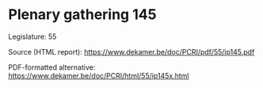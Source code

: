 # Plenary gathering 145

Legislature: 55

Source (HTML report): https://www.dekamer.be/doc/PCRI/pdf/55/ip145.pdf

PDF-formatted alternative: https://www.dekamer.be/doc/PCRI/html/55/ip145x.html


